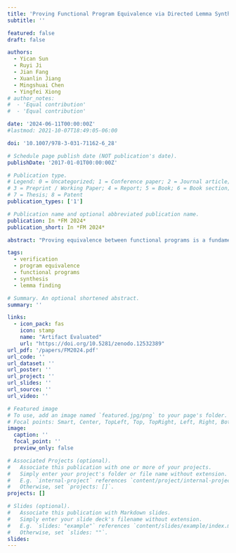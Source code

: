 ```yaml
---
title: 'Proving Functional Program Equivalence via Directed Lemma Synthesis'
subtitle: ''

featured: false
draft: false

authors:
  - Yican Sun
  - Ruyi Ji
  - Jian Fang
  - Xuanlin Jiang
  - Mingshuai Chen
  - Yingfei Xiong
# author_notes:
#  - 'Equal contribution'
#  - 'Equal contribution'

date: '2024-06-11T00:00:00Z'
#lastmod: 2021-10-07T18:49:05-06:00

doi: '10.1007/978-3-031-71162-6_28'

# Schedule page publish date (NOT publication's date).
publishDate: '2017-01-01T00:00:00Z'

# Publication type.
# Legend: 0 = Uncategorized; 1 = Conference paper; 2 = Journal article;
# 3 = Preprint / Working Paper; 4 = Report; 5 = Book; 6 = Book section;
# 7 = Thesis; 8 = Patent
publication_types: ['1']

# Publication name and optional abbreviated publication name.
publication: In *FM 2024*
publication_short: In *FM 2024*

abstract: "Proving equivalence between functional programs is a fundamental problem in program verification, which often amounts to reasoning about *algebraic data types* (ADTs) and compositions of *structural recursions*. Modern theorem provers provide *structural induction* for such reasoning, but a structural induction on the original theorem is often insufficient for many equivalence theorems. In such cases, one has to invent a set of lemmas, prove these lemmas by additional induction, and use these lemmas to prove the original theorem. There is, however, a lack of systematic understanding of what lemmas are needed for inductive proofs and how these lemmas can be synthesized automatically. This paper presents *directed lemma synthesis*, an effective approach to automating equivalence proofs by discovering critical lemmas using program synthesis techniques. We first identify two *induction-friendly* forms of propositions that give formal guarantees to the progress of the proof. We then propose two tactics that synthesize and apply lemmas, thereby transforming the proof goal into induction-friendly forms. Both tactics reduce lemma synthesis to a set of independent and typically small program synthesis problems that can be efficiently solved. Experimental results demonstrate the effectiveness of our approach: Compared to state-of-the-art equivalence checkers employing heuristic-based lemma enumeration, directed lemma synthesis saves 95.47% runtime on average and solves 38 more tasks over an extended version of the standard benchmark set."

tags:
  - verification
  - program equivalence
  - functional programs
  - synthesis
  - lemma finding

# Summary. An optional shortened abstract.
summary: ''

links:
  - icon_pack: fas
    icon: stamp
    name: "Artifact Evaluated"
    url: "https://doi.org/10.5281/zenodo.12532389"
url_pdf: '/papers/FM2024.pdf'
url_code: ''
url_dataset: ''
url_poster: ''
url_project: ''
url_slides: ''
url_source: ''
url_video: ''

# Featured image
# To use, add an image named `featured.jpg/png` to your page's folder.
# Focal points: Smart, Center, TopLeft, Top, TopRight, Left, Right, BottomLeft, Bottom, BottomRight.
image:
  caption: ''
  focal_point: ''
  preview_only: false

# Associated Projects (optional).
#   Associate this publication with one or more of your projects.
#   Simply enter your project's folder or file name without extension.
#   E.g. `internal-project` references `content/project/internal-project/index.md`.
#   Otherwise, set `projects: []`.
projects: []

# Slides (optional).
#   Associate this publication with Markdown slides.
#   Simply enter your slide deck's filename without extension.
#   E.g. `slides: "example"` references `content/slides/example/index.md`.
#   Otherwise, set `slides: ""`.
slides:
---
```


<!-- {{% callout note %}}
Click the _Cite_ button above to demo the feature to enable visitors to import publication metadata into their reference management software.
{{% /callout %}} -->
